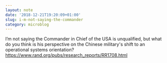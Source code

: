 ```yaml
---
layout: note
date: '2018-12-21T19:20:09+01:00'
slug: i-m-not-saying-the-commander
category: microblog
---
```

I’m not saying the Commander in Chief of the USA is unqualified, but what do you think is his perspective on the Chinese military's shift to an operational systems orientation? https://www.rand.org/pubs/research_reports/RR1708.html

